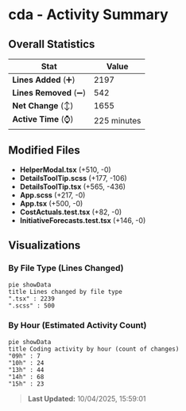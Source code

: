 # cda - Activity Summary 

## Overall Statistics

| Stat                   | Value                                                             |
| ---------------------- | ----------------------------------------------------------------- |
| **Lines Added** (➕)   | 2197                                          |
| **Lines Removed** (➖) | 542                                        |
| **Net Change** (↕)    | 1655                |
| **Active Time** (⌚)   | 225 minutes |


## Modified Files
- **HelperModal.tsx** (+510, -0)
- **DetailsToolTip.scss** (+177, -106)
- **DetailsToolTip.tsx** (+565, -436)
- **App.scss** (+217, -0)
- **App.tsx** (+500, -0)
- **CostActuals.test.tsx** (+82, -0)
- **InitiativeForecasts.test.tsx** (+146, -0)

## Visualizations

### By File Type (Lines Changed)

```mermaid
pie showData
title Lines changed by file type
".tsx" : 2239
".scss" : 500
```

### By Hour (Estimated Activity Count)

```mermaid
pie showData
title Coding activity by hour (count of changes)
"09h" : 7
"10h" : 24
"13h" : 44
"14h" : 68
"15h" : 23
```


> **Last Updated:** 10/04/2025, 15:59:01
